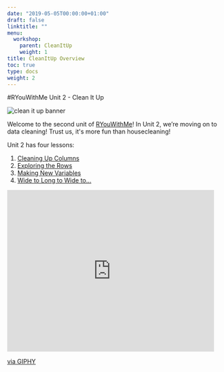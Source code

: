 ```yaml
---
date: "2019-05-05T00:00:00+01:00"
draft: false
linktitle: ""
menu:
  workshop:
    parent: CleanItUp
    weight: 1
title: CleanItUp Overview
toc: true
type: docs
weight: 2
---
```


#RYouWithMe Unit 2 - Clean It Up

![clean it up banner](/workshop/02-CleanItUp-0_files/clean-it-up-banner.jpg)




Welcome to the second unit of [RYouWithMe](/courses/workshop/_index/)! In Unit 2, we’re moving on to data cleaning! Trust us, it's more fun than housecleaning!

Unit 2 has four lessons:  

1. [Cleaning Up Columns](/courses/workshop/02-CleanItUp-1/)
2. [Exploring the Rows](/courses/workshop/02-CleanItUp-2/)
3. [Making New Variables](/courses/workshop/02-CleanItUp-3/)
4. [Wide to Long to Wide to...](/courses/workshop/02-CleanItUp-4/)

<iframe src="https://giphy.com/embed/z5fNH8BMbeDN6" width="480" height="374" frameBorder="0" class="giphy-embed" allowFullScreen></iframe><p><a href="https://giphy.com/gifs/notes-z5fNH8BMbeDN6">via GIPHY</a></p>
